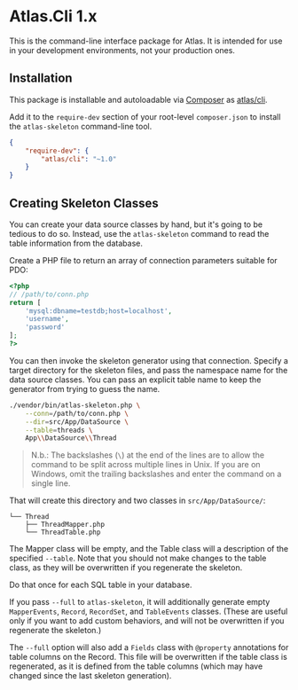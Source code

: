 # Atlas.Cli 1.x

This is the command-line interface package for Atlas. It is intended for use
in your development environments, not your production ones.

## Installation

This package is installable and autoloadable via
[Composer](https://getcomposer.org/) as
[atlas/cli](https://packagist.org/packages/atlas/cli).

Add it to the `require-dev` section of your root-level `composer.json`
to install the `atlas-skeleton` command-line tool.

```json
{
    "require-dev": {
        "atlas/cli": "~1.0"
    }
}
```

## Creating Skeleton Classes

You can create your data source classes by hand, but it's going to be tedious to
do so. Instead, use the `atlas-skeleton` command to read the table information
from the database.

Create a PHP file to return an array of connection parameters suitable for PDO:

```php
<?php
// /path/to/conn.php
return [
    'mysql:dbname=testdb;host=localhost',
    'username',
    'password'
];
?>
```

You can then invoke the skeleton generator using that connection. Specify a
target directory for the skeleton files, and pass the namespace name for the
data source classes. You can pass an explicit table name to keep the generator
from trying to guess the name.

```bash
./vendor/bin/atlas-skeleton.php \
    --conn=/path/to/conn.php \
    --dir=src/App/DataSource \
    --table=threads \
    App\\DataSource\\Thread
```

> N.b.: The backslashes (`\`) at the end of the lines are to allow the command
> to be split across multiple lines in Unix. If you are on Windows, omit the
> trailing backslashes and enter the command on a single line.

That will create this directory and two classes in `src/App/DataSource/`:

```
└── Thread
    ├── ThreadMapper.php
    └── ThreadTable.php
```

The Mapper class will be empty, and the Table class will a description of the
specified `--table`. Note that you should not make changes to the table class,
as they will be overwritten if you regenerate the skeleton.

Do that once for each SQL table in your database.

If you pass `--full` to `atlas-skeleton`, it will additionally generate empty
`MapperEvents`, `Record`, `RecordSet`, and `TableEvents` classes. (These are
useful only if you want to add custom behaviors, and will not be overwritten
if you regenerate the skeleton.)

The `--full` option will also add a `Fields` class with `@property` annotations
for table columns on the Record. This file will be overwritten if the table
class is regenerated, as it is defined from the table columns (which may have
changed since the last skeleton generation).
